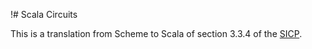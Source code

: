 !# Scala Circuits

This is a translation from Scheme to Scala of section 3.3.4 of the [SICP](http://mitpress.mit.edu/sicp/).
